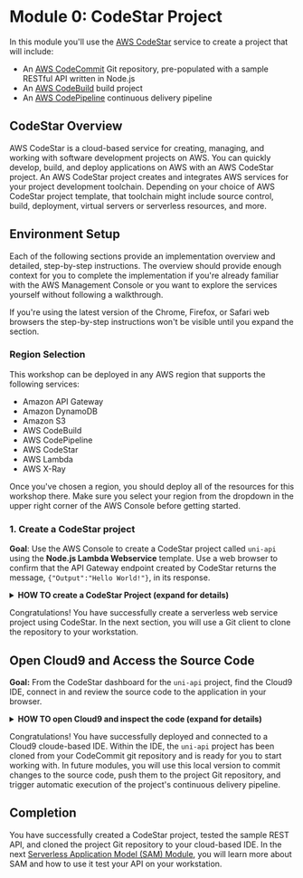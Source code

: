 # Module 0: CodeStar Project

In this module you'll use the [AWS CodeStar](https://aws.amazon.com/codestar/) service to create a project that will include:

* An [AWS CodeCommit](https://aws.amazon.com/codecommit/) Git repository, pre-populated with a sample RESTful API written in Node.js
* An [AWS CodeBuild](https://aws.amazon.com/codebuild/) build project
* An [AWS CodePipeline](https://aws.amazon.com/codepipeline/) continuous delivery pipeline

## CodeStar Overview

AWS CodeStar is a cloud-based service for creating, managing, and working with software development projects on AWS. You can quickly develop, build, and deploy applications on AWS with an AWS CodeStar project. An AWS CodeStar project creates and integrates AWS services for your project development toolchain. Depending on your choice of AWS CodeStar project template, that toolchain might include source control, build, deployment, virtual servers or serverless resources, and more.

## Environment Setup

Each of the following sections provide an implementation overview and detailed, step-by-step instructions. The overview should provide enough context for you to complete the implementation if you're already familiar with the AWS Management Console or you want to explore the services yourself without following a walkthrough.

If you're using the latest version of the Chrome, Firefox, or Safari web browsers the step-by-step instructions won't be visible until you expand the section.

### Region Selection

This workshop can be deployed in any AWS region that supports the following services:

- Amazon API Gateway
- Amazon DynamoDB
- Amazon S3
- AWS CodeBuild
- AWS CodePipeline
- AWS CodeStar
- AWS Lambda
- AWS X-Ray


Once you've chosen a region, you should deploy all of the resources for this workshop there. Make sure you select your region from the dropdown in the upper right corner of the AWS Console before getting started.


### 1. Create a CodeStar project

**Goal**: Use the AWS Console to create a CodeStar project called `uni-api` using the **Node.js Lambda Webservice** template.  Use a web browser to confirm that the API Gateway endpoint created by CodeStar returns the message, `{"Output":"Hello World!"}`, in its response.

<details>
<summary><strong>HOW TO create a CodeStar Project (expand for details)</strong></summary><p>

1. In the AWS Management Console choose **Services** then select **CodeStar** under Developer Tools.

1. If this is not your first CodeStar project, please skip to step 4 to create a new project.  If this is your first CodeStar project, you will see the CodeStar welcome screen below.  Click the **Start a project** button to get started.

    ![CodeStar 1](images/codestar-1.png)

1. If this is your first CodeStar project, you will be prompted to confirm that you are granting CodeStar permission to create other AWS resources on your behalf, such as CodeCommit repositories, CodePipeline pipelines, and CodeBuild projects.  Click **Yes, create role** to proceed.

    ![CodeStar 2](images/codestar-2.png)

1. If you have previously created CodeStar projects, you will see them listed in the project list.  Click **Create a new project** to proceed.

    ![CodeStar 3](images/codestar-3.png)

1. To narrow the choices for CodeStar projects, select **Web service**, **Node.js**, and **AWS Lambda** in the left navigation.  This should narrow the project options to the **Express.js** web service project, using AWS Lambda.  Select this box to proceed.

    ![CodeStar 4](images/codestar-4.png)

1. Type `uni-api` as the **Project name**, select **AWS CodeCommit** as the repository, and click the **Next** button in the lower right corner of the browser window to proceed.

    ![CodeStar 5](images/codestar-5.png)

1. Cick the **Create Project** button in the lower right corner of the browser window to proceed.

    ![CodeStar 5b](images/codestar-5b.png)

1. Your IAM user name (not pictured below) will be displayed.  Type a user **Display Name** and **Email** in the according text boxes and click the **Next** button in the lower right corner of the browser window to proceed.

    ![CodeStar 6](images/codestar-6.png)

1. The next screen asks how you will edit your project code.  For today's workshop we will use the AWS Cloud9 cloud-based IDE as our development environment. Click on AWS Cloud9 and click the **Next** button in the lower right corner of the browser window to proceed. 

    ![CodeStar 7](images/codestar-7-2.png)

1. The Cloud9 IDE is deployed on an EC2 instance. For this workshop, the default t2.micro instance-type is suitable. Leave this instance-type selected and click the **Next** button in the lower right corner of the browser window. 

    ![CodeStar 7-3](images/codestar-7-3.png)


1. The screen below is your CodeStar project dashboard.  After creating a new project, there will be a short delay of a couple of minutes as CodeStar provisions the resources for Cloud9, CodeCommit, CodeBuild, CodePipeline, and additional resources related to your project template: Lambda functions in this case. If after a few minutes the dashboard is not visible, try reloading the CodeStar console in your browser to see the dashboard. 

    ![CodeStar 8](images/codestar-8-2.png)

1. Once provisioning is complete, there will be a brief delay as the CodePipeline pipeline executes for the first time.  The pipeline consists of three stages:

    * Source stage: source code is copied from the CodeCommit repository
    * Build stage: a CodeBuild project executes the commands defined in the project's buildspec.yml to compile the source code into a deployable artifact, in this case a Serverless Application Model (SAM) artifact.
    * Deploy stage: CloudFormation is used to deploy the SAM artifact, representing Lambda functions and an API Gateway environment.

    When these stages are complete, an API Gateway **Application endpoint** will appear in the dashboard.

    ![CodeStar 9](images/codestar-9.png)

1. Open the **Application endpoint** in a browser window and confirm the response message to read `{"Output":"Hello World!"}`

    ![CodeStar 10](images/codestar-10.png)

</p></details>
<p>

Congratulations!  You have successfully create a serverless web service project using CodeStar.  In the next section, you will use a Git client to clone the repository to your workstation.

## Open Cloud9 and Access the Source Code

**Goal:** From the CodeStar dashboard for the `uni-api` project, find the Cloud9 IDE, connect in and review the source code to the application in your browser. 

<details>
<summary><strong>HOW TO open Cloud9 and inspect the code (expand for details)</strong></summary><p>

1. In the left column of the CodeStar project dashboard browser window, click the **IDE** button.

    ![CodeStar 11](images/codestar-11-2.png)
    
1. You should see the uni-api Cloud9 environment listed. To access the IDE, click on the **Open IDE** link.

    ![CodeStar 12](images/codestar-12-2.png)

1. The Cloud9 environment may take a couple of minutes to boot. When the IDE has launched, your browser will refresh and you will see a full developer IDE with the code repository for our app already cloned and accessible. You can explore the code via the directory menu on the left. Commands can be executed using the built in terminal located at the bottom of the screen. To get started, try configuring the built-in git client with your name and email address. 

    ![CodeStar 13](images/codestar-13.png)

</p></details>
<p>

Congratulations!  You have successfully deployed and connected to a Cloud9 cloude-based IDE. Within the IDE, the `uni-api` project has been cloned from your CodeCommit git repository and is ready for you to start working with.  In future modules, you will use this local version to commit changes to the source code, push them to the project Git repository, and trigger automatic execution of the project's continuous delivery pipeline.



## Completion

You have successfully created a CodeStar project, tested the sample REST API, and cloned the project Git repository to your cloud-based IDE.  In the next [Serverless Application Model (SAM) Module](../1_ServerlessApplicationModel), you will learn more about SAM and how to use it test your API on your workstation.
